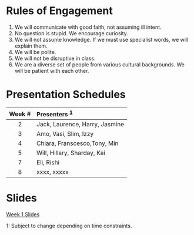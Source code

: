 # Rules of Engagement
1. We will communicate with good faith, not assuming ill intent.
2. No question is stupid. We encourage curiosity.
3. We will not assume knowledge. If we must use specialist words, we will explain them.
4. We will be polite.
5. We will not be disruptive in class. 
6. We are a diverse set of people from various cultural backgrounds. 
   We will be patient with each other.
   
# Presentation Schedules

|Week #|Presenters <sup>[1](#note1)<sup>                 |
|:----:|:------------------------------------------------|
|2     | Jack, Laurence, Harry, Jasmine                  |
|3     | Amo, Vasi, Slim, Izzy                           |
|4     | Chiara, Franscesco,Tony, Min                    |
|5     | Will, Hillary, Sharday, Kai                     |
|7     | Eli, Rishi                                      |
|8     | xxxx, xxxxx                                     |

# Slides
[Week 1 Slides](Week1/Slides/Week1_CreateCanvas.html)

<a name="note1">1</a>: Subject to change depending on time constraints.
